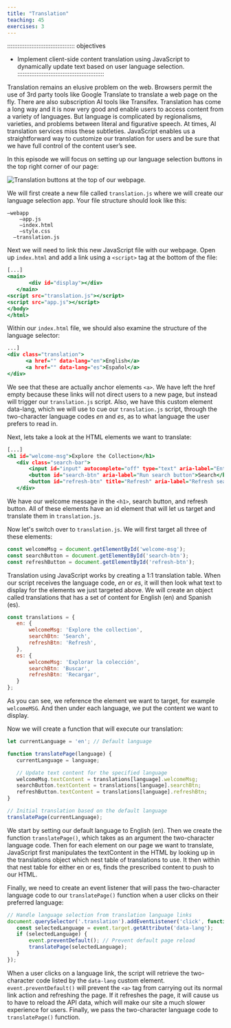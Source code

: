 ```yaml
---
title: "Translation"
teaching: 45
exercises: 3
---
```


::::::::::::::::::::::::::::::::::::::: objectives
- Implement client-side content translation using JavaScript to dynamically update text based on user language selection.
::::::::::::::::::::::::::::::::::::::::::::::::::

Translation remains an elusive problem on the web. Browsers permit the use of 3rd party tools like Google Translate to translate a web page on the fly. There are also subscription AI tools like Transifex. Translation has come a long way and it is now very good and enable users to access content from a variety of languages. But language is complicated by regionalisms, varieties, and problems between literal and figurative speech. At times, AI translation services miss these subtleties. JavaScript enables us a straightforward way to customize our translation for users and be sure that we have full control of the content user’s see.

In this episode we will focus on setting up our language selection buttons in the top right corner of our page:

![Translation buttons at the top of our webpage.](media/translation-buttons.png)

We will first create a new file called `translation.js` where we will create our language selection app. Your file structure should look like this:

```
–webapp
	–app.js
	–index.html
	–style.css
  –translation.js
```

Next we will need to link this new JavaScript file with our webpage. Open up `index.html` and add a link using a `<script>` tag at the bottom of the file:

```index.html
[...]
<main>
       <div id="display"></div>
   </main>
<script src="translation.js"></script>
<script src="app.js"></script>
</body>
</html>
```

Within our `index.html` file, we should also examine the structure of the language selector:

```index.html
...]       
<div class="translation">
      <a href="" data-lang="en">English</a>
      <a href="" data-lang="es">Español</a>
</div>
```

We see that these are actually anchor elements `<a>`. We have left the href empty because these links will not direct users to a new page, but instead will trigger our `translation.js` script. Also, we have this custom element data-lang, which we will use to cue our `translation.js` script, through the two-character language codes *en* and *es*, as to what language the user prefers to read in.

Next, lets take a look at the HTML elements we want to translate:

```index.html
[...]
<h1 id="welcome-msg">Explore the Collection</h1>
   <div class="search-bar">
       <input id="input" autocomplete="off" type="text" aria-label="Enter keywords to search">
       <button id="search-btn" aria-label="Run search button">Search</button>
       <button id="refresh-btn" title="Refresh" aria-label="Refresh search results button">Refresh</button>
   </div>
```

We have our welcome message in the `<h1>`, search button, and refresh button. All of these elements have an id element that will let us target and translate them in `translation.js`.

Now let's switch over to `translation.js`. We will first target all three of these elements:

```translation.js
const welcomeMsg = document.getElementById('welcome-msg');
const searchButton = document.getElementById('search-btn');
const refreshButton = document.getElementById('refresh-btn');
```

Translation using JavaScript works by creating a 1:1 translation table. When our script receives the language code, *en* or *es*, it will then look what text to display for the elements we just targeted above. We will create an object called translations that has a set of content for English (en) and Spanish (es).

```translation.js
const translations = {
   en: {
       welcomeMsg: 'Explore the collection',
       searchBtn: 'Search',
       refreshBtn: 'Refresh',
   },
   es: {
       welcomeMsg: 'Explorar la colección',
       searchBtn: 'Buscar',
       refreshBtn: 'Recargar',
   }
};
```

As you can see, we reference the element we want to target, for example `welcomeMSG`. And then under each language, we put the content we want to display.

Now we will create a function that will execute our translation:

```translation.js
let currentLanguage = 'en'; // Default language

function translatePage(language) {
   currentLanguage = language;

   // Update text content for the specified language
   welcomeMsg.textContent = translations[language].welcomeMsg;
   searchButton.textContent = translations[language].searchBtn;
   refreshButton.textContent = translations[language].refreshBtn;
}

// Initial translation based on the default language
translatePage(currentLanguage);
```

We start by setting our default language to English (en). Then we create the function `translatePage()`, which takes as an argument the two-character language code. Then for each element on our page we want to translate, JavaScript first manipulates the textContent in the HTML by looking up in the translations object which nest table of translations to use. It then within that nest table for either en or es, finds the prescribed content to push to our HTML.

Finally, we need to create an event listener that will pass the two-character language code to our `translatePage()` function when a user clicks on their preferred language:

```translation.js
// Handle language selection from translation language links
document.querySelector('.translation').addEventListener('click', function (event) {
   const selectedLanguage = event.target.getAttribute('data-lang');
   if (selectedLanguage) {
       event.preventDefault(); // Prevent default page reload
       translatePage(selectedLanguage);
   }
});
```

When a user clicks on a language link, the script will retrieve the two-character code listed by the `data-lang` custom element. `event.preventDefault()` will prevent the `<a>` tag from carrying out its normal link action and refreshing the page. If it refreshes the page, it will cause us to have to reload the API data, which will make our site a much slower experience for users. Finally, we pass the two-character language code to `translatePage()` function.





